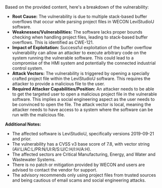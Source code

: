 Based on the provided content, here's a breakdown of the vulnerability:

*   **Root Cause:** The vulnerability is due to multiple stack-based buffer overflows that occur while parsing project files in WECON LeviStudioU software.
*   **Weaknesses/Vulnerabilities:** The software lacks proper bounds checking when handling project files, leading to stack-based buffer overflows. This is identified as CWE-121.
*   **Impact of Exploitation:** Successful exploitation of the buffer overflow vulnerability can allow an attacker to execute arbitrary code on the system running the vulnerable software. This could lead to a compromise of the HMI system and potentially the connected industrial control system.
*   **Attack Vectors:** The vulnerability is triggered by opening a specially crafted project file within the LeviStudioU software. This requires the attacker to provide a malicious file to the user.
*  **Required Attacker Capabilities/Position:** An attacker needs to be able to get the targeted user to open a malicious project file in the vulnerable software. This implies a social engineering aspect as the user needs to be convinced to open the file.  The attack vector is local, meaning the attacker needs to have access to a system where the software can be run with the malicious file.

**Additional Notes:**

*   The affected software is LeviStudioU, specifically versions 2019-09-21 and prior.
*   The vulnerability has a CVSS v3 base score of 7.8, with vector string (AV:L/AC:L/PR:N/UI:R/S:U/C:H/I:H/A:H).
*   The affected sectors are Critical Manufacturing, Energy, and Water and Wastewater Systems.
*   There is no patch or mitigation provided by WECON and users are advised to contact the vendor for support.
*   The advisory recommends only using project files from trusted sources and being cautious of email scams and social engineering attacks.